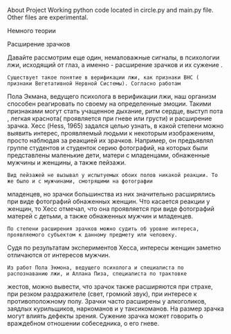 About Project 
	Working python code located in circle.py and main.py file. Other files are experimental.


Немного теории

Расширение зрачков

Давайте рассмотрим еще один, немаловажные сигналы, в психологии лжи, исходящий от глаз, а именно - расширение зрачков и их сужение .

	Существует такое понятие в верификации лжи, как признаки ВНС ( признаки Вегетативной Нервной Системы). Согласно работам
Пола Экмана, ведущего психолога в верификации лжи, наш организм способен реагировать по своему на определенные эмоции. Такими
признаками могут стать учащенное дыхание, ритм сердце, выступ пота , легкая краснота( проявляется при гневе или грусти) и
расширение зрачка. Хесс (Hess, 1965) задался целью узнать, в какой степени можно выявить интерес, проявляемый людьми к некоторым
изображениям, просто наблюдая за реакцией их зрачков. Например, он предъявлял группе студентов и студенток серию фотографий, на
которых были представлены маленькие дети, матери с младенцами, обнаженные мужчины и женщины, а также пейзажи.

	Вид пейзажей не вызывал у испытуемых обоих полов никакой реакции. То же было и с мужчинами, смотрящими на фотографии
младенцев, но зрачки большинства из них значительно расширялись при виде фотографий обнаженных женщин. Что касается реакции у
женщин, то Хесс отмечал, что она проявляется при виде фотографий матерей с детьми, а также обнаженных мужчин и младенцев.

	По степени расширения зрачков можно судить об уровне интереса, проявляемого субъектом к данному предмету или человеку.
Судя по результатам экспериментов Хесса, интересы женщин заметно отличаются от интересов мужчин.

	Из работ Пола Экмона, ведущего психолога и специалиста по распознаванию лжи, и Аллана Пиза, специалиста по трактовке
жестов, можно вывести, что зрачок также расширяются при страхе, при резком раздражителе (свет, громкий звук), при интересе к
противоположному полу. Зрачки часто расширены у алкоголиков, заядлых курильщиков, наркоманов и у таксикоманов. На размер зрачка
могут влиять дефекты зрения. Сужение зрачка может говорить о враждебном отношении собеседника, о его гневе.
